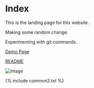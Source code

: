 # Index

This is the landing page for this website.

Making some random change.

Experimenting with git commands.

[Demo Page](topics/demo.md)

[README](topics/README.md)

![image](https://octodex.github.com/images/yaktocat.png)

{% include common2.txt %}
